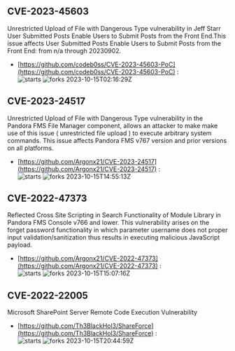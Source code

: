 ## CVE-2023-45603
 Unrestricted Upload of File with Dangerous Type vulnerability in Jeff Starr User Submitted Posts  Enable Users to Submit Posts from the Front End.This issue affects User Submitted Posts  Enable Users to Submit Posts from the Front End: from n/a through 20230902.

- [https://github.com/codeb0ss/CVE-2023-45603-PoC](https://github.com/codeb0ss/CVE-2023-45603-PoC) :  
![starts](https://img.shields.io/github/stars/codeb0ss/CVE-2023-45603-PoC.svg) 
![forks](https://img.shields.io/github/forks/codeb0ss/CVE-2023-45603-PoC.svg) 
2023-10-15T02:16:29Z

## CVE-2023-24517
 Unrestricted Upload of File with Dangerous Type vulnerability in the Pandora FMS File Manager component, allows an attacker to make make use of this issue ( unrestricted file upload ) to execute arbitrary system commands. This issue affects Pandora FMS v767 version and prior versions on all platforms.

- [https://github.com/Argonx21/CVE-2023-24517](https://github.com/Argonx21/CVE-2023-24517) :  
![starts](https://img.shields.io/github/stars/Argonx21/CVE-2023-24517.svg) 
![forks](https://img.shields.io/github/forks/Argonx21/CVE-2023-24517.svg) 
2023-10-15T14:55:13Z

## CVE-2022-47373
 Reflected Cross Site Scripting in Search Functionality of Module Library in Pandora FMS Console v766 and lower. This vulnerability arises on the forget password functionality in which parameter username does not proper input validation/sanitization thus results in executing malicious JavaScript payload.

- [https://github.com/Argonx21/CVE-2022-47373](https://github.com/Argonx21/CVE-2022-47373) :  
![starts](https://img.shields.io/github/stars/Argonx21/CVE-2022-47373.svg) 
![forks](https://img.shields.io/github/forks/Argonx21/CVE-2022-47373.svg) 
2023-10-15T15:07:16Z

## CVE-2022-22005
 Microsoft SharePoint Server Remote Code Execution Vulnerability

- [https://github.com/Th3BlackHol3/ShareForce](https://github.com/Th3BlackHol3/ShareForce) :  
![starts](https://img.shields.io/github/stars/Th3BlackHol3/ShareForce.svg) 
![forks](https://img.shields.io/github/forks/Th3BlackHol3/ShareForce.svg) 
2023-10-15T20:44:59Z

